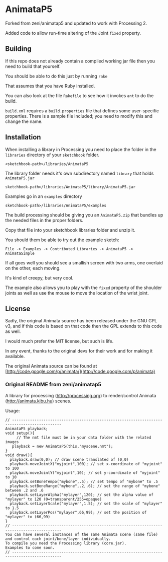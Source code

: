 # AnimataP5 #

Forked from zeni/animatap5 and updated to work with Processing 2.

Added code to allow run-time altering of the Joint `fixed` property.

## Building ##

If this repo does not already contain a compiled working jar file then you need to build that yourself.

You should be able to do this just by running `rake`

That assumes that you have Ruby installed.

You can also look at the file `Rakefile` to see how it invokes `ant` to do the build.

`build.xml` requires a `build.properties` file that defines some user-specific properties.  There is a sample file included; you need to modify this and change the name.


## Installation ##

When installing a library in Processing you need to place the folder in the `libraries` directory of your `sketchbook` folder.

    <sketchbook-path>/libraries/AnimataP5

The library folder needs it's own subdirectory named `library` that holds `AnimataP5.jar`

    sketchbook-path>/libraries/AnimataP5/library/AnimataP5.jar

Examples go in an `examples` directory

    sketchbook-path>/libraries/AnimataP5/examples

The build processing should be giving you an `AnimataP5.zip` that bundles up the needed files in the proper folders.  

Copy that file into your sketchbook libraries folder and unzip it.

You should them be able to try out the example sketch: 

   `File -> Examples -> Contributed Libraries -> AnimataP5 -> AnimataSimple`

If all goes well you should see a smallish screen with two arms, one overlaid on the other, each moving.  

It's kind of creepy, but very cool.

The example also allows you to play with the `fixed` property of the shoulder joints as well as use the mouse to move the location of the wrist joint.


## License ##

Sadly, the original Animata source has been released under the GNU GPL v3, and if this code is based on that code then the GPL extends to this code as well.  

I would much prefer the MIT license, but such is life.  

In any event, thanks to the original devs for their work and for making it available.

The original Animata source can be found at [http://code.google.com/p/animata/](http://code.google.com/p/animata)

### Original README from zeni/animatap5 ###

A library for processing (http://processing.org) to render/control Animata (http://animata.kibu.hu) scenes.

Usage:

    // --------------------------------------------------------------------------------------------
    AnimataP5 playback;
    void setup(){
         // The nmt file must be in your data folder with the related images
       playback = new AnimataP5(this,"myscene.nmt");
    }
    void draw(){
      playback.draw(0,0); // draw scene translated of (0,0)
      playback.moveJointX("myjoint",100); // set x-coordinate of "myjoint" to 100
      playback.moveJointY("myjoint",10); // set y-coordinate of "myjoint" to 10
      playback.setBoneTempo("mybone",.5); // set tempo of "mybone" to .5
      playback.setBoneRange("mybone",.2,.6); // set the range of "mybone" between .2 and .6
      playback.setLayerAlpha("mylayer",120); // set the alpha value of "mylayer" to 120 (0=transparent/255=opaque)
      playback.setLayerScale("mylayer",1.5); // set the scale of "mylayer" to 1.5
      playback.setLayerPos("mylayer",66,99); // set the position of "mylayer" to (66,99)
    }
    // --------------------------------------------------------------------------------------------
    You can have several instances of the same Animata scene (same file) and control each joint/bone/layer individually.
    To compile you need the Processing library (core.jar).
    Examples to come soon.
    // --------------------------------------------------------------------------------------------

